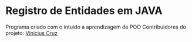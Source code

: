 # Registro de Entidades em JAVA

Programa criado com o intuido a aprendizagem de POO
Contribuidores do projeto: [Vinicius Cruz](https://github.com/viniciuscruz1)
